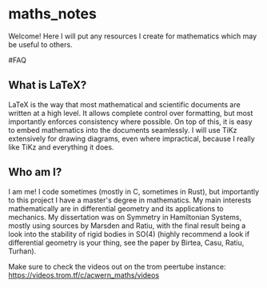 # maths_notes
Welcome! Here I will put any resources I create for mathematics which may be useful to others.

#FAQ

## What is LaTeX?
LaTeX is the way that most mathematical and scientific documents are written at a high level. It allows complete control over formatting, but most importantly enforces consistency where possible. On top of this, it is easy to embed mathematics into the documents seamlessly. I will use TiKz extensively for drawing diagrams, even where impractical, because I really like TiKz and everything it does. 

## Who am I?
I am me! I code sometimes (mostly in C, sometimes in Rust), but importantly to this project I have a master's degree in mathematics. My main interests mathematically are in differential geometry and its applications to mechanics. My dissertation was on Symmetry in Hamiltonian Systems, mostly using sources by Marsden and Ratiu, with the final result being a look into the stability of rigid bodies in SO(4) (highly recommend a look if differential geometry is your thing, see the paper by Birtea, Casu, Ratiu, Turhan). 

Make sure to check the videos out on the trom peertube instance: https://videos.trom.tf/c/acwern_maths/videos
